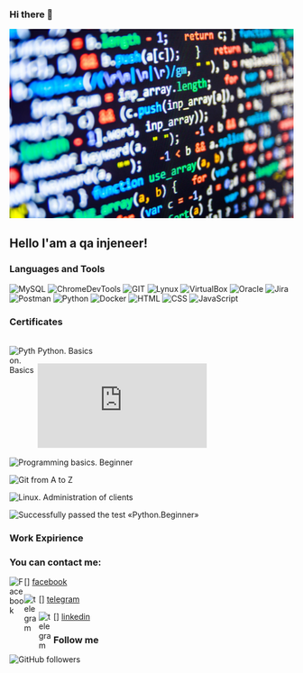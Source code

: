 ### Hi there 👋

![Header](https://github.com/Mybono/Mybono/blob/main/assets/ab5398cf5eee70433c1fe2cd7ff299e7.jpg)

## Hello I'am a qa injeneer!

### Languages and Tools
![MySQL](https://img.shields.io/badge/-MySQL-787878?style=for-the-badge&logo=mysql&logoColor=014E58)
![ChromeDevTools](https://img.shields.io/badge/-ChromeDevTools-787878?style=for-the-badge&logo=devtools&logoColor=CAC5C2)
![GIT](https://img.shields.io/badge/-GIT-787878?style=for-the-badge&logo=git&logoColor=E9394D)
![Lynux](https://img.shields.io/badge/-Lynux-787878?style=for-the-badge&logo=Lynux&logoColor=CAC5C2)
![VirtualBox](https://img.shields.io/badge/-VirtualBox-787878?style=for-the-badge&logo=VirtualBox&logoColor=FFFFFD)
![Oracle](https://img.shields.io/badge/-Oracle-787878?style=for-the-badge&logo=Oracle&logoColor=C64734)
![Jira](https://img.shields.io/badge/-Jira-787878?style=for-the-badge&logo=Jira&logoColor=0052CC)
![Postman](https://img.shields.io/badge/-Postman-787878?style=for-the-badge&logo=Postman&logoColor=FF6C37)
![Python](https://img.shields.io/badge/-Docker-787878?style=for-the-badge&logo=Docker&logoColor=519EE6)
![Docker](https://img.shields.io/badge/-Python-787878?style=for-the-badge&logo=Python&logoColor=FFD041)
![HTML](https://img.shields.io/badge/-HTML-787878?style=for-the-badge&logo=HTML&logoColor=FFD041)
![CSS](https://img.shields.io/badge/-CSS-787878?style=for-the-badge&logo=CSS&logoColor=FFD041)
![JavaScript](https://img.shields.io/badge/-JavaScript-787878?style=for-the-badge&logo=JavaScript&logoColor=000000)


### Certificates
<br>
<img align="left" alt="Python. Basics" width="50px" src="https://yt3.ggpht.com/ytc/AAUvwngqZsMoyAEwhNCxOPbo1AJ4dR5ED833yTwv1m1hbw=s900-c-k-c0x00ffffff-no-rj" />   
Python. Basics

<br>

![Interactive course on the basics of programming](https://github.com/Mybono/Mybono/blob/main/assets/2616585_1194591.en.pdf)

![Programming basics. Beginner](https://gb.ru/certificates/1194610.en)

![Git from A to Z](https://gb.ru/certificates/1239617.en)

![Linux. Administration of clients](https://gb.ru/certificates/1253910.en)

![Successfully passed the test «Python.Beginner»](https://gb.ru/certificates/1322003.en)



### Work Expirience


### You can contact me:

[<img align="left" alt="Facebook" width="26px" src="https://image.flaticon.com/icons/png/512/733/733547.png" />] [facebook]

[<img align="left" alt="telegram" width="26px" src="https://as2.ftcdn.net/v2/jpg/01/39/21/49/1000_F_139214952_wr40rpRjdLYqMXP4x3oCPbZgMMMvRUOE.jpg" />] [telegram]

[<img align="left" alt="telegram" width="26px" src="https://image.flaticon.com/icons/png/512/145/145807.png" />] [linkedin]


### Follow me

<img alt="GitHub followers" src="https://img.shields.io/github/followers/MyBono?style=for-the-badge">

[facebook]: https://www.facebook.com/artur.benagraph/
[telegram]: https://t.me/Benagraph
[linkedin]: http://linkedin.com/def-say-hello
